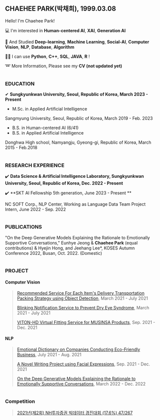 ## CHAEHEE PARK(박채희), 1999.03.08

Hello! I'm Chaehee Park! 


💻 I'm interested in **Human-centered AI**, **XAI**, **Generation AI**

📝 And Studied **Deep-learning**, **Machine Learning**, **Social-AI**, **Computer Vision**, **NLP**, **Database**, **Algorithm** 

👩‍💻 I can use **Python**, **C++**, **SQL**, **JAVA**, **R** !

➿ More Information, Please see my **CV (not updated yet)**  
#

### EDUCATION
✔ **Sungkyunkwan University, Seoul, Republic of Korea,  March 2023 - Present**
- M.Sc. in Applied Artificial Intelligence  

Sangmyung University, Seoul, Republic of Korea, March 2019 - Feb. 2023
- B.S. in Human-centered AI (6/41)
- B.S. in Applied Artificial Intelligence

Donghwa High school, Namyangju, Gyeong-gi, Republic of Korea, March 2015 - Feb.2018
#



### RESEARCH EXPERIENCE
✔️ **Data Science & Artificial Intelligence Laboratory, Sungkyunkwan University, Seoul, Republic of Korea,  Dec. 2022 - Present** 

✔️ **SKT AI Fellowship 5th generation,  June 2023 - Present ** 

NC SOFT Corp., NLP Center,
Working as Language Data Team Project Intern,     June 2022 - Sep. 2022 
#

### PUBLICATIONS
"On the Deep Generative Models Explaining the Rationale to Emotionally Supportive Conversations," Eunhye Jeong & **Chaehee Park** (equal contributions) & Hyejin Hong, and Jeehang Lee*, KOSES Autumn Conference 2022, Busan, Oct. 2022. (Domestic)
#

### PROJECT
#### Computer Vision
>[Recommended Service For Each Item's Delivery Transportation Packing Strategy using Object Detection](http://github.com/ChaeheePark/SMUS), March 2021 - July 2021
>
>[Blinking Notification Service to Prevent Dry Eye Syndrome](https://github.com/smu-deep-learning-project/in_out), March 2021 - July 2021
>
>[VITON-HD Virtual Fitting Service for MUSINSA Products](https://github.com/ChaeheePark/modelgirls), Sep. 2021 - Dec. 2021
>

#### NLP
>[Emotional Dictionary on Companies Conducting Eco-Friendly Business](https://github.com/Data-campus-SloganAnalysis/Main), July 2021 - Aug. 2021
>
>[A Novel Writing Project using Facial Expressions](https://github.com/ChaeheePark/novelgirls), Sep. 2021 - Dec. 2021
>
>[On the Deep Generative Models Explaining the Rationale to Emotionally Supportive Conversations](https://github.com/ChaeheePark/XAI-Emotionally-Supportive-Conversations), March 2022 - Dec. 2022
>

#
### Competition
>[2021년(제2회) NH투자증권 빅데이터 경진대회 (17.6%) 47/267](https://github.com/ChaeheePark/NH_Bigdata_Contest)
>
